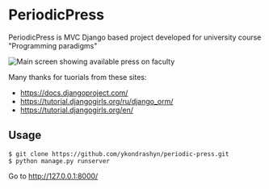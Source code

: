 # PeriodicPress
PeriodicPress is MVC Django based project developed for university course "Programming paradigms"

![Main screen showing available press on faculty](http://i.imgur.com/zMT7Unw.png)

Many thanks for tuorials from these sites:
* https://docs.djangoproject.com/
* https://tutorial.djangogirls.org/ru/django_orm/
* https://tutorial.djangogirls.org/en/

## Usage
    $ git clone https://github.com/ykondrashyn/periodic-press.git
    $ python manage.py runserver
Go to http://127.0.0.1:8000/
